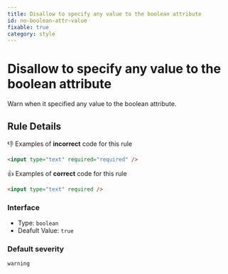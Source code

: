 ```yaml
---
title: Disallow to specify any value to the boolean attribute
id: no-boolean-attr-value
fixable: true
category: style
---
```


# Disallow to specify any value to the boolean attribute

Warn when it specified any value to the boolean attribute.

## Rule Details

👎 Examples of **incorrect** code for this rule

```html
<input type="text" required="required" />
```

👍 Examples of **correct** code for this rule

```html
<input type="text" required />
```

### Interface

-   Type: `boolean`
-   Deafult Value: `true`

### Default severity

`warning`
